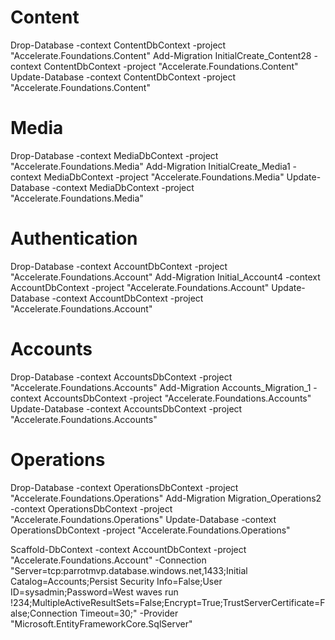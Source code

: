 
# Content
Drop-Database -context ContentDbContext -project "Accelerate.Foundations.Content" 
Add-Migration InitialCreate_Content28 -context ContentDbContext -project "Accelerate.Foundations.Content" 
Update-Database -context ContentDbContext -project "Accelerate.Foundations.Content" 
# Media
Drop-Database -context MediaDbContext -project "Accelerate.Foundations.Media" 
Add-Migration InitialCreate_Media1 -context MediaDbContext -project "Accelerate.Foundations.Media" 
Update-Database -context MediaDbContext -project "Accelerate.Foundations.Media" 

# Authentication
Drop-Database -context AccountDbContext -project "Accelerate.Foundations.Account" 
Add-Migration Initial_Account4 -context AccountDbContext -project "Accelerate.Foundations.Account" 
Update-Database -context AccountDbContext -project "Accelerate.Foundations.Account" 

# Accounts
Drop-Database -context AccountsDbContext -project "Accelerate.Foundations.Accounts" 
Add-Migration Accounts_Migration_1 -context AccountsDbContext -project "Accelerate.Foundations.Accounts" 
Update-Database -context AccountsDbContext -project "Accelerate.Foundations.Accounts" 

# Operations
Drop-Database -context OperationsDbContext -project "Accelerate.Foundations.Operations" 
Add-Migration Migration_Operations2 -context OperationsDbContext -project "Accelerate.Foundations.Operations" 
Update-Database -context OperationsDbContext -project "Accelerate.Foundations.Operations" 

Scaffold-DbContext -context AccountDbContext -project  "Accelerate.Foundations.Account"  -Connection "Server=tcp:parrotmvp.database.windows.net,1433;Initial Catalog=Accounts;Persist Security Info=False;User ID=sysadmin;Password=West waves run !234;MultipleActiveResultSets=False;Encrypt=True;TrustServerCertificate=False;Connection Timeout=30;" -Provider "Microsoft.EntityFrameworkCore.SqlServer"
